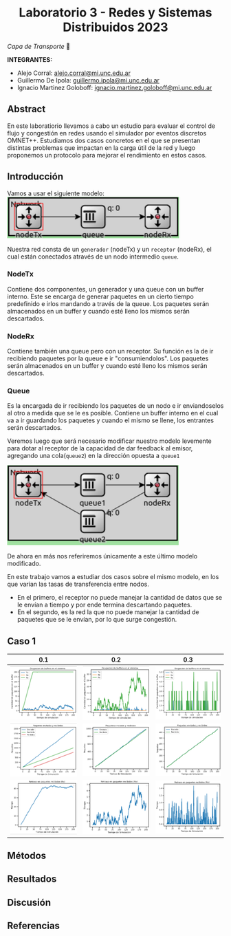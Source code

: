 <h1 align="center">Laboratorio 3 - Redes y Sistemas Distribuidos 2023</h1>


*Capa de Transporte* :whale:


**INTEGRANTES:**


* Alejo Corral: alejo.corral@mi.unc.edu.ar
* Guillermo De Ipola: guillermo.ipola@mi.unc.edu.ar
* Ignacio Martinez Goloboff: ignacio.martinez.goloboff@mi.unc.edu.ar

## Abstract
En este laboratiorio llevamos a cabo un estudio para evaluar el control de flujo y congestión en redes usando el simulador por eventos discretos OMNET++. Estudiamos dos casos concretos en el que se presentan distintas problemas que impactan en la carga útil de la red y luego proponemos un protocolo para mejorar el rendimiento en estos casos.


## Introducción

Vamos a usar el siguiente modelo:
![Estructura](/images/estructura_part1.png)

Nuestra red consta de un `generador` (nodeTx) y un `receptor` (nodeRx), el cual están conectados através de un nodo intermedio `queue`. 

### NodeTx 
Contiene dos componentes, un generador y una queue con un buffer interno. Este se encarga de generar paquetes en un cierto tiempo predefinido e irlos mandando a través de la queue. Los paquetes serán almacenados en un buffer y cuando esté lleno los mismos serán descartados.

### NodeRx
Contiene también una queue pero con un receptor. Su función es la de ir recibiendo paquetes por la queue e ir "consumiendolos". Los paquetes serán almacenados en un buffer y cuando esté lleno los mismos serán descartados.

### Queue
Es la encargada de ir recibiendo los paquetes de un nodo e ir enviandoselos al otro a medida que se le es posible. 
Contiene un buffer interno en el cual va a ir guardando los paquetes y cuando el mismo se llene, los entrantes serán descartados.


Veremos luego que será necesario modificar nuestro modelo levemente para dotar al receptor de la capacidad de dar feedback al emisor, agregando una cola(`queue2`) en la dirección opuesta a `queue1`

![Estructura2](/images/estructura_part2.png)

De ahora en más nos referiremos únicamente a este último modelo modificado.

En este trabajo vamos a estudiar dos casos sobre el mismo modelo, en los que varían las tasas de transferencia entre nodos. 
- En el primero, el receptor no puede manejar la cantidad de datos que se le envían a tiempo y por ende termina descartando paquetes. 
- En el segundo, es la red la que no puede manejar la cantidad de paquetes que se le envían, por lo que surge congestión.

## Caso 1

| 0.1 | 0.2 | 0.3 |
|----------|----------|----------|
| ![a](/codigo1/graficas/buffers_caso1_0.1.png)    | ![a](/codigo1/graficas/buffers_caso1_0.2.png)   | ![a](/codigo1/graficas/buffers_caso1_0.3.png)   |
| ![a](/codigo1/graficas/env_rcv_caso1_0.1.png)    | ![a](/codigo1/graficas/env_rcv_caso1_0.2.png)   | ![a](/codigo1/graficas/env_rcv_caso1_0.3.png)   |
| ![a](/codigo1/graficas/retraso_caso1_0.1.png)    | ![a](/codigo1/graficas/retraso_caso1_0.2.png)   | ![a](/codigo1/graficas/retraso_caso1_0.3.png)   |



## Métodos

## Resultados

## Discusión

## Referencias